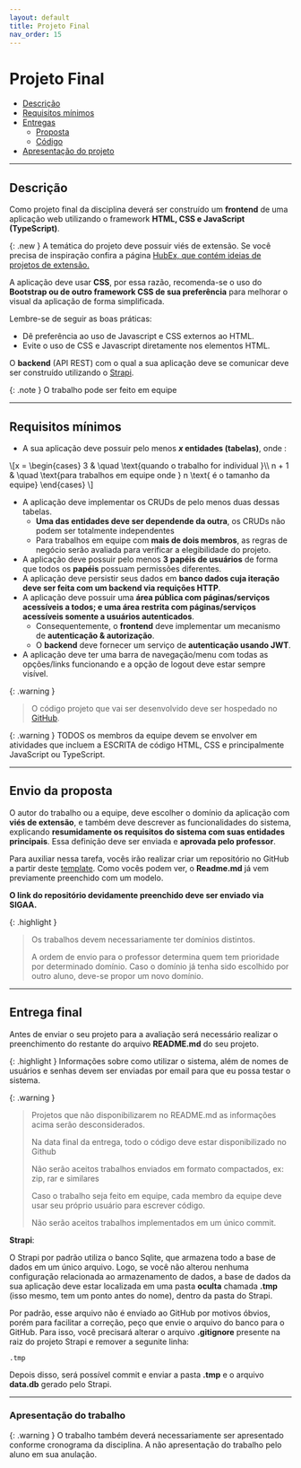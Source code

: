 ```yaml
---
layout: default
title: Projeto Final
nav_order: 15
---
```


# Projeto Final

* [Descrição](#desc)
* [Requisitos mínimos](#req)
* [Entregas](#entregas)
  * [Proposta](#envio1)
  * [Código](#envio3)
* [Apresentação do projeto](#apresentacao)

---

## Descrição <a name="desc"></a>

Como projeto final da disciplina deverá ser construído um **frontend** de uma aplicação web utilizando o framework **HTML, CSS e JavaScript (TypeScript)**.

{:  .new }
A temática do projeto deve possuir viés de extensão. Se você precisa de inspiração confira a página <a href="https://profbruno-ufc-qx.github.io/HubEx/" alt="Site com ideias de projetos relacionados com extensão" target="_blank">HubEx, que contém ideias de projetos de extensão.</a>


A aplicação deve usar **CSS**, por essa razão, recomenda-se o uso do **Bootstrap ou de outro framework CSS de sua preferência** para melhorar o visual da aplicação de forma simplificada.

Lembre-se de seguir as boas práticas:

  - Dê preferência ao uso de Javascript e CSS externos ao HTML.
  - Evite o uso de CSS e Javascript diretamente nos elementos HTML.   

O **backend** (API REST) com o qual a sua aplicação deve se comunicar deve ser construído utilizando o <a href="http://strapi.io" target="_blank">Strapi</a>.

{: .note }
O trabalho pode ser feito em equipe

<hr>

## Requisitos mínimos <a name="req"></a>
  
  - A sua aplicação deve possuir pelo menos ***x* entidades (tabelas)**, onde :
<div>
\[x =
  \begin{cases}
    3       & \quad \text{quando o trabalho for individual }\\
   n + 1  & \quad \text{para trabalhos em equipe onde } n \text{ é o tamanho da equipe}
  \end{cases}
\]
</div>

  - A aplicação deve implementar os CRUDs de pelo menos duas dessas tabelas.
    - **Uma das entidades deve ser dependende da outra**, os CRUDs não podem ser totalmente independentes 
    - Para trabalhos em equipe com **mais de dois membros**, as regras de negócio serão avaliada para verificar a elegibilidade do projeto.
  - A aplicação deve possuir pelo menos **3 papéis de usuários** de forma que todos os **papéis** possuam permissões diferentes.
  - A aplicação deve persistir seus dados em **banco dados cuja iteração deve ser feita com um backend via requições HTTP**. 
  - A aplicação deve possuir uma **área pública com páginas/serviços acessíveis a todos; e uma área restrita com páginas/serviços acessíveis somente a usuários autenticados**. 
    - Consequentemente, o **frontend** deve implementar um mecanismo de **autenticação & autorização**.
    - O **backend** deve fornecer um serviço de **autenticação usando JWT**.
  - A aplicação deve ter uma barra de navegação/menu com todas as opções/links funcionando e a opção de logout deve estar sempre visível.

{: .warning }
> O código projeto que vai ser desenvolvido deve ser hospedado no <a href="http://www.github.com" target="_blank">GitHub</a>.

{: .warning }
TODOS os membros da equipe devem se envolver em atividades que incluem a ESCRITA de código HTML, CSS e principalmente JavaScript ou TypeScript.

<hr>

## Envio da proposta <a name="envio1"></a>

O autor do trabalho ou a equipe, deve escolher o domínio da aplicação com **viés de extensão**, e também deve descrever as funcionalidades do sistema, explicando **resumidamente os requisitos do sistema com suas entidades principais**. Essa definição deve ser enviada e **aprovada pelo professor**. 

Para auxiliar nessa tarefa, vocês irão realizar criar um repositório no GitHub a partir deste <a href="https://github.com/profBruno-UFC-Qx/qxd0020-projeto-final/generate" target="_blank">template</a>. Como vocês podem ver, o **Readme.md** já vem previamente preenchido com um modelo. 

**O link do repositório devidamente preenchido deve ser enviado via SIGAA.**

{: .highlight }
> Os trabalhos devem necessariamente ter domínios distintos. 
> 
> A ordem de envio para o professor determina quem tem prioridade por determinado domínio. Caso o domínio já tenha sido escolhido por outro aluno, deve-se propor um novo domínio.

<hr>

## Entrega final <a name="envio3"></a>

Antes de enviar o seu projeto para a avaliação será necessário realizar o preenchimento do restante do arquivo **README.md** do seu projeto.

{: .highlight }
Informações sobre como utilizar o sistema, além de nomes de usuários e senhas devem ser enviadas por email para que eu possa testar o sistema.

{: .warning } 
> Projetos que não disponibilizarem no README.md as informações acima serão desconsiderados.
>
> Na data final da entrega, todo o código deve estar disponibilizado no Github 
> 
> Não serão aceitos trabalhos enviados em formato compactados, ex: zip, rar e similares
>
> Caso o trabalho seja feito em equipe, cada membro da equipe deve usar seu próprio usuário para escrever código.
> 
> Não serão aceitos trabalhos implementados em um único commit.

**Strapi**:

O Strapi por padrão utiliza o banco Sqlite, que armazena todo a base de dados em um único arquivo. Logo, se você não alterou nenhuma configuração relacionada ao armazenamento de dados, a base de dados da sua aplicação deve estar localizada em uma pasta **oculta** chamada **.tmp** (isso mesmo, tem um ponto antes do nome), dentro da pasta do Strapi.

Por padrão, esse arquivo não é enviado ao GitHub por motivos óbvios, porém para facilitar a correção, peço que envie o arquivo do banco para o GitHub. Para isso, você precisará alterar o arquivo **.gitignore** presente na raiz do projeto Strapi e remover a segunite linha:

```
.tmp
```

Depois disso, será possível commit e enviar a pasta **.tmp** e o arquivo **data.db** gerado pelo Strapi.

<hr>

### Apresentação do trabalho <a name="apresentacao"></a>

{: .warning }
O trabalho também deverá necessariamente ser apresentado conforme cronograma da disciplina. A não apresentação do trabalho pelo aluno em sua anulação.
